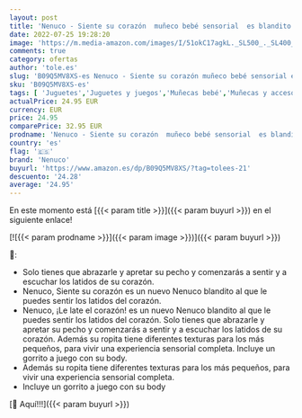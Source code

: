 ```yaml
---
layout: post
title: 'Nenuco - Siente su corazón  muñeco bebé sensorial  es blandito y Tiene latidos de corazón realistas con Efectos de Sonido y vibración  Lleva Ropa de Texturas Diferentes  3 años  Famosa  700017101 '
date: 2022-07-25 19:28:20
image: 'https://m.media-amazon.com/images/I/51okC17agkL._SL500_._SL400_.jpg'
comments: true
category: ofertas
author: 'tole.es'
slug: 'B09Q5MV8XS-es Nenuco - Siente su corazón muñeco bebé sensorial es...'
sku: 'B09Q5MV8XS-es'
tags: [ 'Juguetes','Juguetes y juegos','Muñecas bebé','Muñecas y accesorios','bebé','nenuco','🇪🇸', ]
actualPrice: 24.95 EUR
currency: EUR
price: 24.95
comparePrice: 32.95 EUR
prodname: 'Nenuco - Siente su corazón  muñeco bebé sensorial  es blandito y Tiene latidos de corazón realistas con Efectos de Sonido y vibración  Lleva Ropa de Texturas Diferentes  3 años  Famosa  700017101 '
country: 'es'
flag: '🇪🇸'
brand: 'Nenuco'
buyurl: 'https://www.amazon.es/dp/B09Q5MV8XS/?tag=tolees-21'
descuento: '24.28'
average: '24.95'
---
```


En este momento está [{{< param title >}}]({{< param buyurl >}}) en el siguiente enlace!

[![{{< param prodname >}}]({{< param image >}})]({{< param buyurl >}})

🔎:

- Solo tienes que abrazarle y apretar su pecho y comenzarás a sentir y a escuchar los latidos de su corazón.
- Nenuco, Siente su corazón es un nuevo Nenuco blandito al que le puedes sentir los latidos del corazón.
- Nenuco, ¡Le late el corazón! es un nuevo Nenuco blandito al que le puedes sentir los latidos del corazón. Solo tienes que abrazarle y apretar su pecho y comenzarás a sentir y a escuchar los latidos de su corazón. Además su ropita tiene diferentes texturas para los más pequeños, para vivir una experiencia sensorial completa. Incluye un gorrito a juego con su body.
- Además su ropita tiene diferentes texturas para los más pequeños, para vivir una experiencia sensorial completa.
- Incluye un gorrito a juego con su body

[🛒 Aquí!!!]({{< param buyurl >}})
